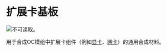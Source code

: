 # 扩展卡基板

![不可读取。](oredict:oc:materialCard)

用于合成OC模组中扩展卡组件（例如[显卡](graphicsCard1.md)、[网卡](lanCard.md)）的通用合成材料。
